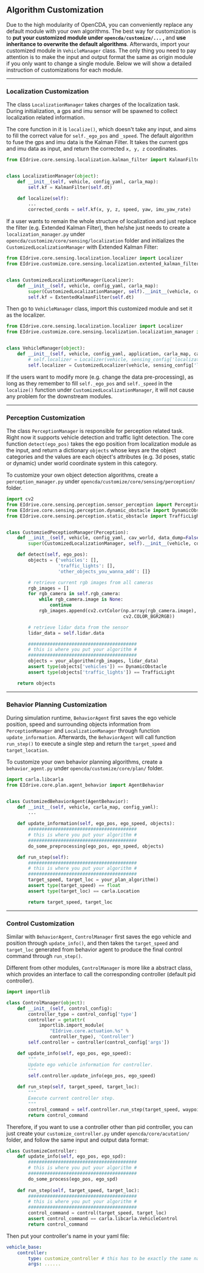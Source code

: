 ## Algorithm Customization

Due to the high modularity of OpenCDA, you can conveniently replace any default module with your own
algorithms. The best way for customization is to <strong>put your customized module under `opencda/customize/...` , </strong> and 
<strong>use inheritance to overwrite the default algorithms</strong>. Afterwards, import your customized module in
`VehicleManager` class. The only thing you need to pay attention is to make the input and output format the same
as origin module if you only want to change a single module. Below we will show a detailed instruction 
of customizations for each module.

---
### Localization Customization
The class `LocalizationManager` takes charges of the localization task. During initialization, a gps and imu sensor will
be spawned to collect localization related information. 

The core function in it is `localize()`, which doesn't take any input, and aims to fill the correct value for
`self._ego_pos` and `_speed`.
The default algorithm to fuse the gps and imu data is the Kalman Filter. It takes the current gps and imu data as input,
and return the corrected `x, y, z` coordinates.

```python
from EIdrive.core.sensing.localization.kalman_filter import KalmanFilter


class LocalizationManager(object):
    def __init__(self, vehicle, config_yaml, carla_map):
        self.kf = KalmanFilter(self.dt)

    def localize(self):
        ...
        corrected_cords = self.kf(x, y, z, speed, yaw, imu_yaw_rate)
```
If a user wants to remain the whole structure of localization and just replace the filter (e.g. Extended Kalman Filter),
then he/she just needs to create a `localization_manager.py` under `opencda/customize/core/sensing/localization`
folder and initializes the `CustomizedLocalizationManager` with Extended Kalman Filter:

```python
from EIdrive.core.sensing.localization.localizer import Localizer
from EIdrive.customize.core.sensing.localization.extented_kalman_filter import ExtentedKalmanFilter


class CustomizedLocalizationManager(Localizer):
    def __init__(self, vehicle, config_yaml, carla_map):
        super(CustomizedLocalizationManager, self).__init__(vehicle, config_yaml, carla_map)
        self.kf = ExtentedKalmanFilter(self.dt)
```

Then go to `VehicleManager` class, import this customized module and set it as the localizer.

```python
from EIdrive.core.sensing.localization.localizer import Localizer
from EIdrive.customize.core.sensing.localization.localization_manager import CustomizedLocalizer


class VehicleManager(object):
    def __init__(self, vehicle, config_yaml, application, carla_map, cav_world):
        # self.localizer = Localizer(vehicle, sensing_config['localization'], carla_map)
        self.localizer = CustomizedLocalizer(vehicle, sensing_config['localization'], carla_map)
```
If the users want to modify more (e.g. change the data pre-processing), as long as they remember to fill `self._ego_pos`
and `self._speed` in the `localize()` function under `CustomizedLocalizationManager`, it will not cause any problem
for the downstream modules.

---
### Perception Customization
The class `PerceptionManager` is responsible for perception related task. Right now it supports vehicle detection and traffic light detection. The core function `detect(ego_pos)` takes the ego position from localization module as the input, and return a dictionary `objects` whose keys are the object categories and the values are each object's attributes (e.g. 3d poses, static or dynamic) under world coordinate system in this category.

To customize your own object detection algorithms, create a `perception_manager.py` under
`opencda/customize/core/sensing/perception/` folder.

```python
import cv2
from EIdrive.core.sensing.perception.sensor_perception import Perception
from EIdrive.core.sensing.perception.dynamic_obstacle import DynamicObstacle
from EIdrive.core.sensing.perception.static_obstacle import TrafficLight


class CustomziedPeceptionManager(Perception):
    def __init__(self, vehicle, config_yaml, cav_world, data_dump=False):
        super(CustomizedLocalizationManager, self).__init__(vehicle, config_yaml, cav_world, data_dump)

    def detect(self, ego_pos):
        objects = {'vehicles': [],
                   'traffic_lights': [],
                   'other_objects_you_wanna_add': []}

        # retrieve current rgb images from all cameras
        rgb_images = []
        for rgb_camera in self.rgb_camera:
            while rgb_camera.image is None:
                continue
            rgb_images.append(cv2.cvtColor(np.array(rgb_camera.image),
                                           cv2.COLOR_BGR2RGB))

        # retrieve lidar data from the sensor
        lidar_data = self.lidar.data

        ########################################
        # this is where you put your algorithm #
        ########################################
        objects = your_algorithm(rgb_images, lidar_data)
        assert type(objects['vehicles']) == DynamicObstacle
        assert type(objects['traffic_lights']) == TrafficLight

    return objects

```
---
### Behavior Planning Customization
During simulation runtime, `BehaviorAgent` first saves the ego vehicle position, speed
and surrounding objects information from `PerceptionManager` and `LocalizationManager` through
function `update_information`. Afterwards,  the `BehaviorAgent` will call function
`run_step()` to execute a single step and return the `target_speed` and `target_location`.

To customize your own behavior planning algorithms, create a `behavior_agent.py` under
`opencda/customize/core/plan/` folder.

```python
import carla.libcarla
from EIdrive.core.plan.agent_behavior import AgentBehavior


class CustomizedBehaviorAgent(AgentBehavior):
    def __init__(self, vehicle, carla_map, config_yaml):
        ...

    def update_information(self, ego_pos, ego_speed, objects):
        ########################################
        # this is where you put your algorithm #
        ########################################
        do_some_preprocessing(ego_pos, ego_speed, objects)

    def run_step(self):
        ########################################
        # this is where you put your algorithm #
        ########################################
        target_speed, target_loc = your_plan_algorithm()
        assert type(target_speed) == float
        assert type(target_loc) == carla.Location

        return target_speed, target_loc
```
---
### Control Customization
Similar with `BehaviorAgent`, `ControlManager` first saves the ego vehicle and position
through `update_info()`, and then takes the `target_speed` and `target_loc` generated from
behavior agent to produce the final control command through `run_step()`.

Different from other modules, `ControlManager` is more like a abstract class, which provides an
interface to call the corresponding controller (default pid controller).

```python
import importlib

class ControlManager(object):
    def __init__(self, control_config):
        controller_type = control_config['type']
        controller = getattr(
            importlib.import_module(
                "EIdrive.core.actuation.%s" %
                controller_type), 'Controller')
        self.controller = controller(control_config['args'])

    def update_info(self, ego_pos, ego_speed):
        """
        Update ego vehicle information for controller.
        """
        self.controller.update_info(ego_pos, ego_speed)

    def run_step(self, target_speed, target_loc):
        """
        Execute current controller step.
        """
        control_command = self.controller.run_step(target_speed, waypoint)
        return control_command
```

Therefore, if you want to use a controller other than pid controller, you can just create your `customize_controller.py` under `opencda/core/acutation/` folder, and follow the same input and output data format:
```python
class CustomizeController:
    def update_info(self, ego_pos, ego_spd):
        ########################################
        # this is where you put your algorithm #
        ########################################
        do_some_process(ego_pos, ego_spd)
    
    def run_step(self, target_speed, target_loc):
        ########################################
        # this is where you put your algorithm #
        ########################################
        control_command = control(target_speed, target_loc)
        assert control_command == carla.libcarla.VehicleControl
        return control_command
```
Then put your controller's name in your yaml file:
```yaml
vehicle_base:
    controller:
        type: customize_controller # this has to be exactly the same name as the controller py file
        args: ......
```

